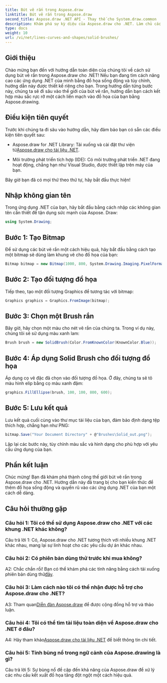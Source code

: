 ```yaml
---
title: Bút vẽ rắn trong Aspose.draw
linktitle: Bút vẽ rắn trong Aspose.draw
second_title: Aspose.draw .NET API - Thay thế cho System.draw.common
description: Khám phá sự kỳ diệu của Aspose.draw cho .NET. Làm chủ các bút vẽ rắn trong hướng dẫn từng bước này để có đồ họa sống động.
type: docs
weight: 10
url: /vi/net/lines-curves-and-shapes/solid-brushes/
---
```

## Giới thiệu

Chào mừng bạn đến với hướng dẫn toàn diện của chúng tôi về cách sử dụng bút vẽ rắn trong Aspose.draw cho .NET! Nếu bạn đang tìm cách nâng cao các ứng dụng .NET của mình bằng đồ họa sống động và tùy chỉnh, hướng dẫn này được thiết kế riêng cho bạn. Trong hướng dẫn từng bước này, chúng ta sẽ đi sâu vào thế giới của bút vẽ rắn, hướng dẫn bạn cách kết hợp màu sắc rực rỡ một cách liền mạch vào đồ họa của bạn bằng Aspose.drawing.

## Điều kiện tiên quyết

Trước khi chúng ta đi sâu vào hướng dẫn, hãy đảm bảo bạn có sẵn các điều kiện tiên quyết sau:

-  Aspose.draw for .NET Library: Tải xuống và cài đặt thư viện từ[Aspose.draw cho tài liệu .NET](https://reference.aspose.com/drawing/net/).

- Môi trường phát triển tích hợp (IDE): Có môi trường phát triển .NET đang hoạt động, chẳng hạn như Visual Studio, được thiết lập trên máy của bạn.

Bây giờ bạn đã có mọi thứ theo thứ tự, hãy bắt đầu thực hiện!

## Nhập không gian tên

Trong ứng dụng .NET của bạn, hãy bắt đầu bằng cách nhập các không gian tên cần thiết để tận dụng sức mạnh của Aspose. Draw:

```csharp
using System.Drawing;
```

## Bước 1: Tạo Bitmap

Để sử dụng các bút vẽ rắn một cách hiệu quả, hãy bắt đầu bằng cách tạo một bitmap sẽ dùng làm khung vẽ cho đồ họa của bạn:

```csharp
Bitmap bitmap = new Bitmap(1000, 800, System.Drawing.Imaging.PixelFormat.Format32bppPArgb);
```

## Bước 2: Tạo đối tượng đồ họa

Tiếp theo, tạo một đối tượng Graphics để tương tác với bitmap:

```csharp
Graphics graphics = Graphics.FromImage(bitmap);
```

## Bước 3: Chọn một Brush rắn

Bây giờ, hãy chọn một màu cho nét vẽ rắn của chúng ta. Trong ví dụ này, chúng tôi sẽ sử dụng màu xanh lam:

```csharp
Brush brush = new SolidBrush(Color.FromKnownColor(KnownColor.Blue));
```

## Bước 4: Áp dụng Solid Brush cho đối tượng đồ họa

Áp dụng cọ vẽ đặc đã chọn vào đối tượng đồ họa. Ở đây, chúng ta sẽ tô màu hình elip bằng cọ màu xanh đậm:

```csharp
graphics.FillEllipse(brush, 100, 100, 800, 600);
```

## Bước 5: Lưu kết quả

Lưu kết quả cuối cùng vào thư mục tài liệu của bạn, đảm bảo định dạng tệp thích hợp, chẳng hạn như PNG:

```csharp
bitmap.Save("Your Document Directory" + @"Brushes\Solid_out.png");
```

Lặp lại các bước này, tùy chỉnh màu sắc và hình dạng cho phù hợp với yêu cầu ứng dụng của bạn.

## Phần kết luận

Chúc mừng! Bạn đã khám phá thành công thế giới bút vẽ rắn trong Aspose.draw cho .NET. Hướng dẫn này đã trang bị cho bạn kiến thức để thêm đồ họa sống động và quyến rũ vào các ứng dụng .NET của bạn một cách dễ dàng.

## Câu hỏi thường gặp

### Câu hỏi 1: Tôi có thể sử dụng Aspose.draw cho .NET với các khung .NET khác không?

Câu trả lời 1: Có, Aspose.draw cho .NET tương thích với nhiều khung .NET khác nhau, mang lại sự linh hoạt cho các yêu cầu dự án khác nhau.

### Câu hỏi 2: Có phiên bản dùng thử trước khi mua không?

A2: Chắc chắn rồi! Bạn có thể khám phá các tính năng bằng cách tải xuống phiên bản dùng thử[đây](https://releases.aspose.com/).

### Câu hỏi 3: Làm cách nào tôi có thể nhận được hỗ trợ cho Aspose.draw cho .NET?

 A3: Tham quan[Diễn đàn Aspose.draw](https://forum.aspose.com/c/diagram/17) để được cộng đồng hỗ trợ và thảo luận.

### Câu hỏi 4: Tôi có thể tìm tài liệu toàn diện về Aspose.draw cho .NET ở đâu?

A4: Hãy tham khảo[Aspose.draw cho tài liệu .NET](https://reference.aspose.com/drawing/net/) để biết thông tin chi tiết.

### Câu hỏi 5: Tính bùng nổ trong ngữ cảnh của Aspose.drawing là gì?

Câu trả lời 5: Sự bùng nổ đề cập đến khả năng của Aspose.draw để xử lý các nhu cầu kết xuất đồ họa tăng đột ngột một cách hiệu quả.